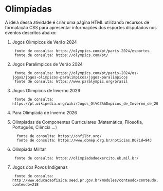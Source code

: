 # Olimpíadas

A ideia dessa atividade é criar uma página HTML utilizando recursos de formatação CSS para apresentar  informações dos esportes disputados nos eventos descritos abaixo:

1.    Jogos Olímpicos de Verão 2024

           fonte de consulta: https://olympics.com/pt/paris-2024/esportes
           fonte de consulta: https://olympics.com/pt/ 

2.    Jogos Paralímpicos de Verão 2024

           fonte de consulta: https://olympics.com/pt/paris-2024/os-jogos/jogos-olimpicos-paralimpicos/jogos-paralimpicos
           fonte de consulta: https://www.paralympic.org/brasil

3.    Jogos Olímpicos de Inverno 2026

           fonte de consulta: https://pt.wikipedia.org/wiki/Jogos_Ol%C3%ADmpicos_de_Inverno_de_2026

4.   Para Olimpíada de Inverno 2026

5.   Olimpíadas de Componentes Curriculares (Matemática, Filosofia, Português, Ciência …)

           fonte de consulta: https://onfilbr.org/
           fonte de consulta: https://www.obmep.org.br/noticias.DO?id=943

6.    Olimpíada Militar

           fonte de consulta: https://olimpiadadoexercito.eb.mil.br/

7.    Jogos dos Povos Indígenas

           fonte de consulta: http://www.educacaofisica.seed.pr.gov.br/modules/conteudo/conteudo.php?conteudo=218
